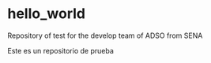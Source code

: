 # hello_world
Repository of test for the develop team of ADSO from SENA 

Este es un repositorio de prueba



